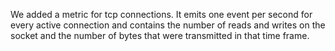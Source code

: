 We added a metric for tcp connections. It emits one event per second for every
active connection and contains the number of reads and writes on the socket and
the number of bytes that were transmitted in that time frame.
